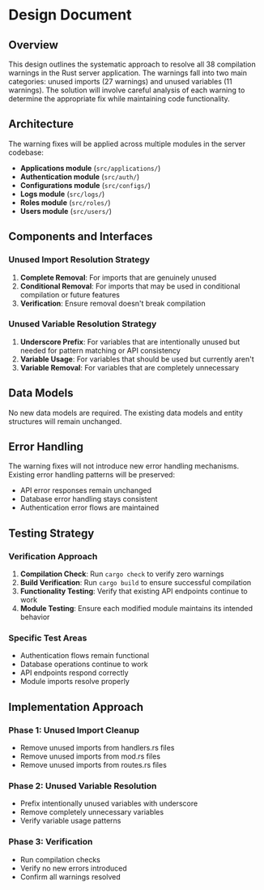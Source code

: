 # Design Document

## Overview

This design outlines the systematic approach to resolve all 38 compilation warnings in the Rust server application. The warnings fall into two main categories: unused imports (27 warnings) and unused variables (11 warnings). The solution will involve careful analysis of each warning to determine the appropriate fix while maintaining code functionality.

## Architecture

The warning fixes will be applied across multiple modules in the server codebase:

- **Applications module** (`src/applications/`)
- **Authentication module** (`src/auth/`)
- **Configurations module** (`src/configs/`)
- **Logs module** (`src/logs/`)
- **Roles module** (`src/roles/`)
- **Users module** (`src/users/`)

## Components and Interfaces

### Unused Import Resolution Strategy

1. **Complete Removal**: For imports that are genuinely unused
2. **Conditional Removal**: For imports that may be used in conditional compilation or future features
3. **Verification**: Ensure removal doesn't break compilation

### Unused Variable Resolution Strategy

1. **Underscore Prefix**: For variables that are intentionally unused but needed for pattern matching or API consistency
2. **Variable Usage**: For variables that should be used but currently aren't
3. **Variable Removal**: For variables that are completely unnecessary

## Data Models

No new data models are required. The existing data models and entity structures will remain unchanged.

## Error Handling

The warning fixes will not introduce new error handling mechanisms. Existing error handling patterns will be preserved:

- API error responses remain unchanged
- Database error handling stays consistent
- Authentication error flows are maintained

## Testing Strategy

### Verification Approach

1. **Compilation Check**: Run `cargo check` to verify zero warnings
2. **Build Verification**: Run `cargo build` to ensure successful compilation
3. **Functionality Testing**: Verify that existing API endpoints continue to work
4. **Module Testing**: Ensure each modified module maintains its intended behavior

### Specific Test Areas

- Authentication flows remain functional
- Database operations continue to work
- API endpoints respond correctly
- Module imports resolve properly

## Implementation Approach

### Phase 1: Unused Import Cleanup
- Remove unused imports from handlers.rs files
- Remove unused imports from mod.rs files
- Remove unused imports from routes.rs files

### Phase 2: Unused Variable Resolution
- Prefix intentionally unused variables with underscore
- Remove completely unnecessary variables
- Verify variable usage patterns

### Phase 3: Verification
- Run compilation checks
- Verify no new errors introduced
- Confirm all warnings resolved